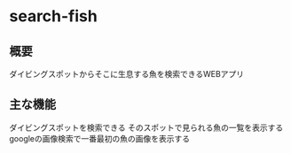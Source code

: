 search-fish
===========
## 概要
ダイビングスポットからそこに生息する魚を検索できるWEBアプリ

## 主な機能
ダイビングスポットを検索できる
そのスポットで見られる魚の一覧を表示する  
googleの画像検索で一番最初の魚の画像を表示する
